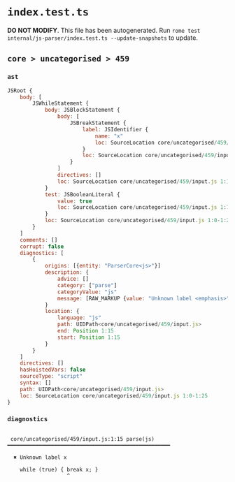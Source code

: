 # `index.test.ts`

**DO NOT MODIFY**. This file has been autogenerated. Run `rome test internal/js-parser/index.test.ts --update-snapshots` to update.

## `core > uncategorised > 459`

### `ast`

```javascript
JSRoot {
	body: [
		JSWhileStatement {
			body: JSBlockStatement {
				body: [
					JSBreakStatement {
						label: JSIdentifier {
							name: "x"
							loc: SourceLocation core/uncategorised/459/input.js 1:21-1:22 (x)
						}
						loc: SourceLocation core/uncategorised/459/input.js 1:15-1:23
					}
				]
				directives: []
				loc: SourceLocation core/uncategorised/459/input.js 1:13-1:25
			}
			test: JSBooleanLiteral {
				value: true
				loc: SourceLocation core/uncategorised/459/input.js 1:7-1:11
			}
			loc: SourceLocation core/uncategorised/459/input.js 1:0-1:25
		}
	]
	comments: []
	corrupt: false
	diagnostics: [
		{
			origins: [{entity: "ParserCore<js>"}]
			description: {
				advice: []
				category: ["parse"]
				categoryValue: "js"
				message: [RAW_MARKUP {value: "Unknown label <emphasis>"}, "x", RAW_MARKUP {value: "</emphasis>"}]
			}
			location: {
				language: "js"
				path: UIDPath<core/uncategorised/459/input.js>
				end: Position 1:15
				start: Position 1:15
			}
		}
	]
	directives: []
	hasHoistedVars: false
	sourceType: "script"
	syntax: []
	path: UIDPath<core/uncategorised/459/input.js>
	loc: SourceLocation core/uncategorised/459/input.js 1:0-1:25
}
```

### `diagnostics`

```

 core/uncategorised/459/input.js:1:15 parse(js) ━━━━━━━━━━━━━━━━━━━━━━━━━━━━━━━━━━━━━━━━━━━━━━━━━━━━

  ✖ Unknown label x

    while (true) { break x; }
                   ^


```
